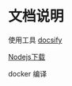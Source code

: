 # 文档说明

使用工具 [docsify](https://docsify.js.org/#/zh-cn/)

[Nodejs下载](https://nodejs.org/en/download)

docker 编译